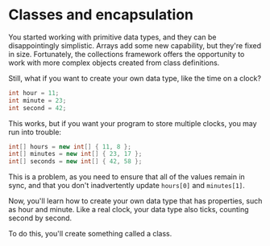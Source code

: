 # Classes and encapsulation

You started working with primitive data types, and they can be disappointingly simplistic. Arrays add some new capability, but they're fixed in size. Fortunately, the collections framework offers the opportunity to work with more complex objects created from class definitions.

Still, what if you want to create your own data type, like the time on a clock?

```java
int hour = 11;
int minute = 23;
int second = 42;
```

This works, but if you want your program to store multiple clocks, you may run into trouble:

```java
int[] hours = new int[] { 11, 8 };
int[] minutes = new int[] { 23, 17 };
int[] seconds = new int[] { 42, 58 };
```

This is a problem, as you need to ensure that all of the values remain in sync, and that you don't inadvertently update `hours[0]` and `minutes[1]`.

Now, you'll learn how to create your own data type that has properties, such as hour and minute. Like a real clock, your data type also ticks, counting second by second.

To do this, you'll create something called a class.